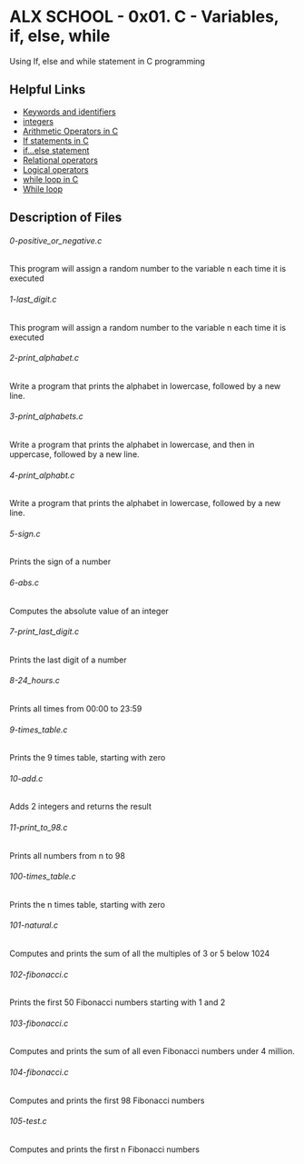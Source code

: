 # ALX SCHOOL - 0x01. C - Variables, if, else, while
Using If, else and while statement in C programming

## Helpful Links
* [Keywords and identifiers](https://publications.gbdirect.co.uk//c_book/chapter2/keywords_and_identifiers.html)
* [integers](https://publications.gbdirect.co.uk//c_book/chapter2/integral_types.html)
* [Arithmetic Operators in C](https://www.tutorialspoint.com/cprogramming/c_arithmetic_operators.htm)
* [If statements in C](https://www.cprogramming.com/tutorial/c/lesson2.html)
* [if…else statement](https://www.tutorialspoint.com/cprogramming/if_else_statement_in_c.htm)
* [Relational operators](https://www.tutorialspoint.com/cprogramming/c_relational_operators.htm)
* [Logical operators](https://fresh2refresh.com/c-programming/c-operators-expressions/c-logical-operators/)
* [while loop in C](https://www.tutorialspoint.com/cprogramming/c_while_loop.htm)
* [While loop](https://www.youtube.com/watch?v=Ju1LYO9pkaI)

## Description of Files
<h6>0-positive_or_negative.c</h6>
This program will assign a random number to the variable n each time it is executed
<h6>1-last_digit.c</h6>
This program will assign a random number to the variable n each time it is executed
<h6>2-print_alphabet.c</h6>
Write a program that prints the alphabet in lowercase, followed by a new line.
<h6>3-print_alphabets.c</h6>
Write a program that prints the alphabet in lowercase, and then in uppercase, followed by a new line.
<h6>4-print_alphabt.c</h6>
Write a program that prints the alphabet in lowercase, followed by a new line.
<h6>5-sign.c</h6>
Prints the sign of a number
<h6>6-abs.c</h6>
Computes the absolute value of an integer
<h6>7-print_last_digit.c</h6>
Prints the last digit of a number
<h6>8-24_hours.c</h6>
Prints all times from 00:00 to 23:59
<h6>9-times_table.c</h6>
Prints the 9 times table, starting with zero
<h6>10-add.c</h6>
Adds 2 integers and returns the result
<h6>11-print_to_98.c</h6>
Prints all numbers from n to 98
<h6>100-times_table.c</h6>
Prints the n times table, starting with zero
<h6>101-natural.c</h6>
Computes and prints the sum of all the multiples of 3 or 5 below 1024
<h6>102-fibonacci.c</h6>
Prints the first 50 Fibonacci numbers starting with 1 and 2
<h6>103-fibonacci.c</h6>
Computes and prints the sum of all even Fibonacci numbers under 4 million.
<h6>104-fibonacci.c</h6>
Computes and prints the first 98 Fibonacci numbers
<h6>105-test.c</h6>
Computes and prints the first n Fibonacci numbers
